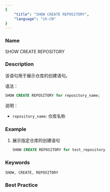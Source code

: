 ```yaml
---
{
    "title": "SHOW CREATE REPOSITORY",
    "language": "zh-CN"
}
---
```


<!--
Licensed to the Apache Software Foundation (ASF) under one
or more contributor license agreements.  See the NOTICE file
distributed with this work for additional information
regarding copyright ownership.  The ASF licenses this file
to you under the Apache License, Version 2.0 (the
"License"); you may not use this file except in compliance
with the License.  You may obtain a copy of the License at

  http://www.apache.org/licenses/LICENSE-2.0

Unless required by applicable law or agreed to in writing,
software distributed under the License is distributed on an
"AS IS" BASIS, WITHOUT WARRANTIES OR CONDITIONS OF ANY
KIND, either express or implied.  See the License for the
specific language governing permissions and limitations
under the License.
-->



### Name

SHOW CREATE REPOSITORY

### Description

该语句用于展示仓库的创建语句。

语法：

```sql
SHOW CREATE REPOSITORY for repository_name;
```

说明：
- `repository_name`: 仓库名称

### Example

1. 展示指定仓库的创建语句

   ```sql
   SHOW CREATE REPOSITORY for test_repository
   ```

### Keywords

    SHOW, CREATE, REPOSITORY

### Best Practice

